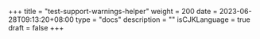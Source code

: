 +++
title = "test-support-warnings-helper"
weight = 200
date = 2023-06-28T09:13:20+08:00
type = "docs"
description = ""
isCJKLanguage = true
draft = false
+++